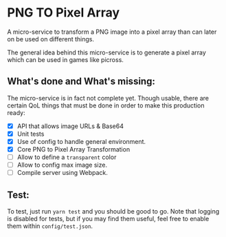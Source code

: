 # PNG TO Pixel Array
A micro-service to transform a PNG image into a pixel array than can later on be used on different things.

The general idea behind this micro-service is to generate a pixel array which can be used in games like picross.

## What's done and What's missing:
The micro-service is in fact not complete yet. Though usable, there are certain QoL things that must be done in order
to make this production ready:

- [X] API that allows image URLs & Base64
- [X] Unit tests
- [X] Use of config to handle general environment.
- [X] Core PNG to Pixel Array Transformation
- [ ] Allow to define a `transparent` color
- [ ] Allow to config max image size.
- [ ] Compile server using Webpack.

## Test:
To test, just run `yarn test` and you should be good to go. Note that logging is disabled for tests, but if you may find them useful, feel free to enable them within `config/test.json`.
